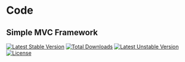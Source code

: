 # Code
## Simple MVC Framework
[![Latest Stable Version](https://poser.pugx.org/salemcode8/code/v/stable?format=flat-square)](https://packagist.org/packages/salemcode8/code)
[![Total Downloads](https://poser.pugx.org/salemcode8/code/downloads)](https://packagist.org/packages/salemcode8/code)
[![Latest Unstable Version](https://poser.pugx.org/salemcode8/code/v/unstable)](https://packagist.org/packages/salemcode8/code)
[![License](https://poser.pugx.org/salemcode8/code/license)](https://packagist.org/packages/salemcode8/code)